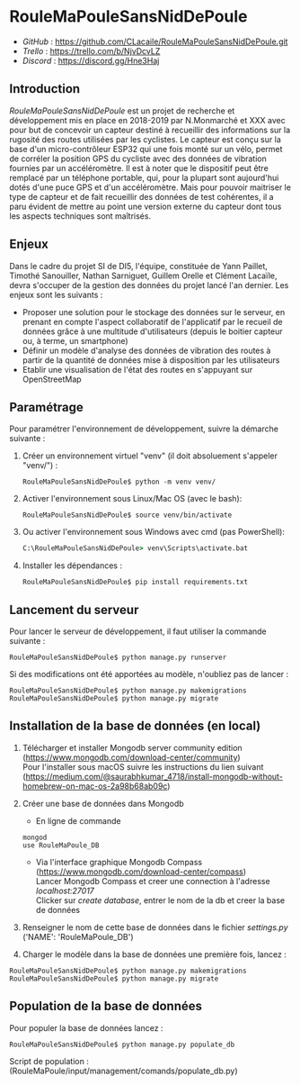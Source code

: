 ﻿# RouleMaPouleSansNidDePoule

- *GitHub* : https://github.com/CLacaile/RouleMaPouleSansNidDePoule.git
- *Trello* : https://trello.com/b/NjvDcvLZ
- *Discord* : https://discord.gg/Hne3Haj

## Introduction

*RouleMaPouleSansNidDePoule* est un projet de recherche et développement mis en place en 2018-2019 par N.Monmarché et XXX avec pour but de concevoir un capteur destiné à recueillir des informations sur la rugosité des routes utilisées par les cyclistes. Le capteur est conçu sur la base d'un micro-contrôleur ESP32 qui une fois monté sur un vélo, permet de corréler la position GPS du cycliste avec des données de vibration fournies par un accéléromètre. Il est à noter que le dispositif peut être remplacé par un téléphone portable, qui, pour la plupart sont aujourd'hui dotés d'une puce GPS et d'un accéléromètre. Mais pour pouvoir maitriser le type de capteur et de fait recueillir des données de test cohérentes, il a paru évident de mettre au point une version externe du capteur dont tous les aspects techniques sont maîtrisés.

## Enjeux

Dans le cadre du projet SI de DI5, l'équipe, constituée de Yann Paillet, Timothé Sanouiller, Nathan Sarniguet, Guillem Orelle et Clément Lacaïle, devra s'occuper de la gestion des données du projet lancé l'an dernier. Les enjeux sont les suivants :

- Proposer une solution pour le stockage des données sur le serveur, en prenant en compte l'aspect collaboratif de l'applicatif par le recueil de données grâce à une multitude d'utilisateurs (depuis le boitier capteur ou, à terme, un smartphone)
- Définir un modèle d'analyse des données de vibration des routes à partir de la quantité de données mise à disposition par les utilisateurs
- Etablir une visualisation de l'état des routes en s'appuyant sur OpenStreetMap

## Paramétrage

Pour paramétrer l'environnement de développement, suivre la démarche suivante : 

1. Créer un environnement virtuel "venv" (il doit absoluement s'appeler "venv/") : 
   ```console
   RouleMaPouleSansNidDePoule$ python -m venv venv/ 
   ```
2. Activer l'environnement sous Linux/Mac OS (avec le bash):
    ```console
   RouleMaPouleSansNidDePoule$ source venv/bin/activate
   ```
3. Ou activer l'environnement sous Windows avec cmd (pas PowerShell):
    ```cmd
    C:\RouleMaPouleSansNidDePoule> venv\Scripts\activate.bat
    ```
4. Installer les dépendances : 
   ```console
   RouleMaPouleSansNidDePoule$ pip install requirements.txt
   ```
## Lancement du serveur

Pour lancer le serveur de développement, il faut utiliser la commande suivante : 

```console
RouleMaPouleSansNidDePoule$ python manage.py runserver
```

Si des modifications ont été apportées au modèle, n'oubliez pas de lancer : 
```console
RouleMaPouleSansNidDePoule$ python manage.py makemigrations
RouleMaPouleSansNidDePoule$ python manage.py migrate
```

## Installation de la base de données (en local)

1. Télécharger et installer Mongodb server community edition (https://www.mongodb.com/download-center/community)  
Pour l'installer sous macOS suivre les instructions du lien suivant (https://medium.com/@saurabhkumar_4718/install-mongodb-without-homebrew-on-mac-os-2a98b68ab09c)

2. Créer une base de données dans Mongodb
    - En ligne de commande  
    ```console
    mongod
   use RouleMaPoule_DB
    ```
    - Via l'interface graphique Mongodb Compass  (https://www.mongodb.com/download-center/compass)  
    Lancer Mongodb Compass et creer une connection à l'adresse *localhost:27017*  
    Clicker sur *create database*, entrer le nom de la db et creer la base de données    
3. Renseigner le nom de cette base de données dans le fichier *settings.py* ('NAME': 'RouleMaPoule_DB')

4. Charger le modèle dans la base de données une première fois, lancez : 
```console
RouleMaPouleSansNidDePoule$ python manage.py makemigrations
RouleMaPouleSansNidDePoule$ python manage.py migrate
```
## Population de la base de données

Pour populer la base de données lancez :
```console
RouleMaPouleSansNidDePoule$ python manage.py populate_db
```
Script de population : (RouleMaPoule/input/management/comands/populate_db.py)


